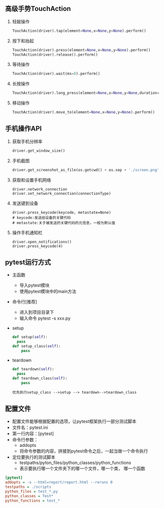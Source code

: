 ## 高级手势TouchAction

1. 轻敲操作

   ```python
   TouchAction(driver).tap(element=None,x=None,y=None).perform()
   ```

2. 按下和抬起

   ```python
   TouchAction(driver).press(element=None,x=None,y=None).perform()
   TouchAction(driver).release().perform()
   ```

3. 等待操作

   ```python
   TouchAction(driver).wait(ms=0).perform()
   ```

4. 长按操作

   ```python
   TouchAction(driver).long_press(element=None,x=None,y=None,duration=1000).perform()
   ```

5. 移动操作

   ```python
   TouchAction(driver).move_to(element=None,x=None,y=None).perform()
   ```

## 手机操作API

1. 获取手机分辨率

   ```python
   driver.get_window_size()
   ```

2. 手机截图

   ```python
   driver.get_screenshot_as_file(os.getcwd() + os.sep + './screen.png')
   ```

3. 获取和设置手机网络

   ```
   driver.network_connection
   driver.set_network_connection(connectionType)
   ```

4. 发送键到设备

   ```
   driver.press_keycode(keycode, metastate=None)
   # keycode:发送给设备的关键代码
   # metastate:关于被发送的关键代码的元信息，一般为默认值
   ```

5. 操作手机通知栏

   ```
   driver.open_notifications()
   driver.press_keycode(4)
   ```

## pytest运行方式

- 主函数

  - 导入pytest模块
  - 使用pytest模块中的main方法

- 命令行[推荐]

  - 进入到项目目录下
  - 输入命令 pytest -s xxx.py

- setup

  ```python
  def setup(self):
  	pass
  def setup_class(self):
      pass
  ```

- teardown

  ```python
  def teardown(self):
  	pass
  def teardown_class(self):
      pass
  ```

  ```
  优先执行setup_class -->setup --> teardown-->teardown_class
  ```

## 配置文件

- 配置文件能够根据配置的选项，让pytest框架执行一部分测试脚本
- 文件名：pytest.ini
- 第一行内容：[pytest]
- 命令行参数：
  - addopts
  - 将命令参数的内容，拼接到pytest命令之后，一起当做一个命令执行
- 定位要执行的测试脚本
  - testpaths/pyton_files/python_classes/python_functions
  - 表示要执行哪一个文件夹下的哪一个文件，哪一个类， 哪一个函数

```ini
[pytest]
addopts = -s --html=report/report.html --reruns 0
testpaths = ./scripts
python_files = test_*.py
python_classes = Test*
python_functions = test_*
```


